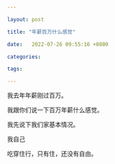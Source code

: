 ```yaml
---

layout: post

title: "年薪百万什么感觉"

date:   2022-07-26 09:55:16 +0800

categories:

tags:

---
```


我去年年薪刚过百万。

我跟你们说一下百万年薪什么感觉。

我先说下我们家基本情况。

我自己

吃穿住行，只有住，还没有自由。



